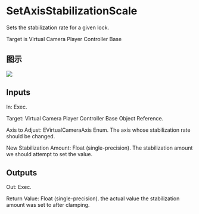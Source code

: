 # SetAxisStabilizationScale

Sets the stabilization rate for a given lock.

Target is Virtual Camera Player Controller Base

## 图示

![]($-20221218-21285876.png)

## Inputs

In: Exec.

Target: Virtual Camera Player Controller Base Object Reference.

Axis to Adjust: EVirtualCameraAxis Enum. The axis whose stabilization rate should be changed.

New Stabilization Amount: Float (single-precision). The stabilization amount we should attempt to set the value.  

## Outputs

Out: Exec.

Return Value: Float (single-precision). the actual value the stabilization amount was set to after clamping.


